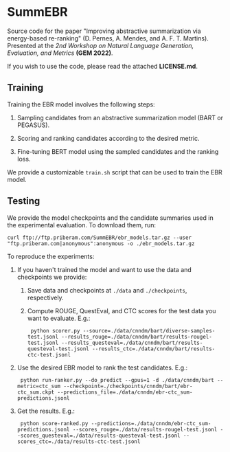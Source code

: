 # SummEBR

Source code for the paper "Improving abstractive summarization via energy-based re-ranking" (D. Pernes, A. Mendes, and A. F. T. Martins).
Presented at the *2nd Workshop on Natural Language Generation, Evaluation, and Metrics* **(GEM 2022)**.

If you wish to use the code, please read the attached **LICENSE.md**.

## Training

Training the EBR model involves the following steps:

1. Sampling candidates from an abstractive summarization model (BART or PEGASUS).

2. Scoring and ranking candidates according to the desired metric.

3. Fine-tuning BERT model using the sampled candidates and the ranking loss.

We provide a customizable `train.sh` script that can be used to train the EBR model.

## Testing

We provide the model checkpoints and the candidate summaries used in the experimental evaluation. To download them, run:

    curl ftp://ftp.priberam.com/SummEBR/ebr_models.tar.gz --user "ftp.priberam.com|anonymous":anonymous -o ./ebr_models.tar.gz

To reproduce the experiments:

1. If you haven't trained the model and want to use the data and checkpoints we provide:

    1. Save data and checkpoints at `./data` and `./checkpoints`, respectively.

    2. Compute ROUGE, QuestEval, and CTC scores for the test data you want to evaluate. E.g.:

            python scorer.py --source=./data/cnndm/bart/diverse-samples-test.jsonl --results_rouge=./data/cnndm/bart/results-rougel-test.jsonl --results_questeval=./data/cnndm/bart/results-questeval-test.jsonl --results_ctc=./data/cnndm/bart/results-ctc-test.jsonl

2. Use the desired EBR model to rank the test candidates. E.g.:

        python run-ranker.py --do_predict --gpus=1 -d ./data/cnndm/bart --metric=ctc_sum --checkpoint=./checkpoints/cnndm/bart/ebr-ctc_sum.ckpt --predictions_file=./data/cnndm/ebr-ctc_sum-predictions.jsonl

3. Get the results. E.g.:

        python score-ranked.py --predictions=./data/cnndm/ebr-ctc_sum-predictions.jsonl --scores_rouge=./data/results-rougel-test.jsonl --scores_questeval=./data/results-questeval-test.jsonl --scores_ctc=./data/results-ctc-test.jsonl
